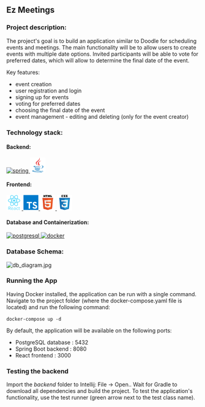 ## Ez Meetings

### Project description:

The project's goal is to build an application similar to Doodle for scheduling events and meetings.
The main functionality will be to allow users to create events with multiple date options.
Invited participants will be able to vote for preferred dates, which will allow to determine the 
final date of the event.


Key features:
* event creation 
* user registration and login
* signing up for events
* voting for preferred dates
* choosing the final date of the event
* event management - editing and deleting (only for the event creator)

### Technology stack:

#### Backend:

<p>

   <a href="https://spring.io/" target="_blank" rel="noreferrer"> 
      <img src="https://www.vectorlogo.zone/logos/springio/springio-icon.svg" alt="spring" width="40" height="40"/> 
   </a>

   <a href="https://www.java.com" target="_blank" rel="noreferrer"> 
      <img src="https://raw.githubusercontent.com/devicons/devicon/master/icons/java/java-original.svg" alt="java" width="40" height="40"/>
   </a>

</p>


#### Frontend:

<p>

   <a href="https://reactjs.org/" target="_blank" rel="noreferrer"> 
      <img src="https://raw.githubusercontent.com/devicons/devicon/master/icons/react/react-original-wordmark.svg" alt="react" width="40" height="40"/>
   </a>

   <a href="https://www.typescriptlang.org/" target="_blank" rel="noreferrer"> 
      <img src="https://raw.githubusercontent.com/devicons/devicon/master/icons/typescript/typescript-original.svg" alt="typescript" width="40" height="40"/>
   </a>

   <a href="https://www.w3.org/html/" target="_blank" rel="noreferrer"> 
      <img src="https://raw.githubusercontent.com/devicons/devicon/master/icons/html5/html5-original-wordmark.svg" alt="html5" width="40" height="40"/> 
   </a>

  <a href="https://www.w3schools.com/css/" target="_blank" rel="noreferrer">
    <img src="https://raw.githubusercontent.com/devicons/devicon/master/icons/css3/css3-original-wordmark.svg" alt="css3" width="40" height="40"/>
  </a>

</p>


#### Database and Containerization:

<p>

   <a href="https://www.postgresql.org/" target="_blank" rel="noreferrer"> 
      <img src="https://www.vectorlogo.zone/logos/postgresql/postgresql-icon.svg" alt="postgresql" width="40" height="40"/>
   </a>

   <a href="https://www.docker.com/" target="_blank" rel="noreferrer"> 
      <img src="https://www.vectorlogo.zone/logos/docker/docker-icon.svg" alt="docker" width="40" height="40"/>
   </a>

</p>


### Database Schema:

<img src="assets/db_diagram.png" alt="db_diagram.jpg" height="400px">

### Running the App

Having Docker installed, the application can be run with a single command. Navigate to the project folder (where the docker-compose.yaml file is located) and run the following command:

```
docker-compose up -d 
```

By default, the application will be available on the following ports:
* PostgreSQL database : 5432
* Spring Boot backend : 8080
* React frontend : 3000

### Testing the backend

Import the *backend* folder to Intellij: File -> Open.. Wait for Gradle to download all dependencies and build the project. To test the application's functionality, use the test runner (green arrow next to the test class name).

